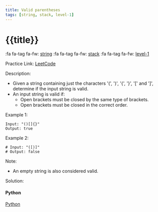 ```yaml
---
title: Valid parentheses
tags: [string, stack, level-1]
---
```


# {{title}}

:fa fa-tag fa-fw: [string]({{tagspath}}/string)
:fa fa-tag fa-fw: [stack]({{tagspath}}/stack)
:fa fa-tag fa-fw: [level-1]({{tagspath}}/level-1)

Practice Link: [LeetCode](https://leetcode.com/problems/valid-parentheses/)

Description:

- Given a string containing just the characters '(', ')', '{', '}', '[' and ']', determine if the input string is valid.
- An input string is valid if:
  - Open brackets must be closed by the same type of brackets.
  - Open brackets must be closed in the correct order.

Example 1:

```text
Input: "()[]{}"
Output: true
```

Example 2:

```text
# Input: "([)]"
# Output: false
```

Note:

- An empty string is also considered valid.

Solution:

<!-- tabs:start -->
#### **Python**

[Python](../pycode/string/valid-anagram.py ':include :type=code')
<!-- tabs:end -->
